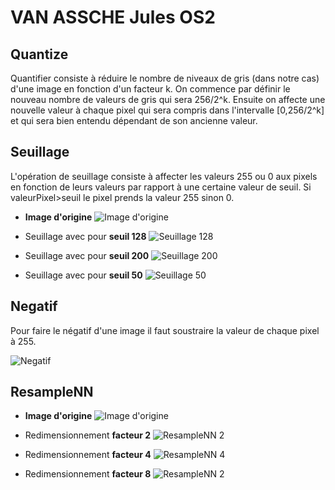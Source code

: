 # VAN ASSCHE Jules OS2

## Quantize

Quantifier consiste à réduire le nombre de niveaux de gris (dans notre cas) d'une image
en fonction d'un facteur k.
On commence par définir le nouveau nombre de valeurs de gris qui sera 256/2^k.
Ensuite on affecte une nouvelle valeur à chaque pixel qui sera compris dans l'intervalle [0,256/2^k] 
et qui sera bien entendu dépendant de son ancienne valeur.

## Seuillage

L'opération de seuillage consiste à affecter les valeurs 255 ou 0 aux pixels 
en fonction de leurs valeurs par rapport à une certaine valeur de seuil.
Si valeurPixel>seuil le pixel prends la valeur 255 sinon 0.

* **Image d'origine**
![Image d'origine](./src/lena.pgm)

* Seuillage avec pour **seuil 128**
![Seuillage 128](https://git.unistra.fr/j.vanassche/P4y/tree/master/TP1/src/resultats/seuillage128.pgm)

* Seuillage avec pour **seuil 200**
![Seuillage 200](./src/resultats/seuillage200.pgm)

* Seuillage avec pour **seuil 50**
![Seuillage 50](./src/resultats/seuillage50.pgm)


## Negatif

Pour faire le négatif d'une image il faut soustraire la valeur de chaque pixel à 255.

![Negatif](./src/resultats/negatif.pgm)

## ResampleNN


* **Image d'origine**
![Image d'origine](./src/lena.pgm)
 
* Redimensionnement **facteur 2**
![ResampleNN 2](./src/resultats/resampleNN2.PGM)

* Redimensionnement **facteur 4**
![ResampleNN 4](./src/resultats/resampleNN4.PGM)

* Redimensionnement **facteur 8**
![ResampleNN 2](./src/resultats/resampleNN8.PGM)







